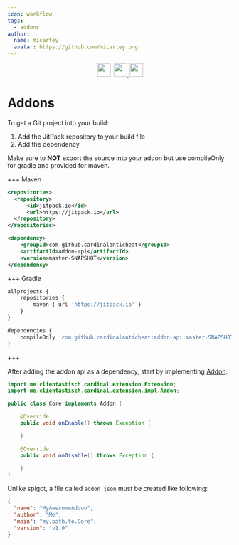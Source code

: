 ```yaml
---
icon: workflow
tags: 
  - addons
author:
  name: micartey
  avatar: https://github.com/micartey.png
---
```


<div align="center" style="margin-bottom: 2rem">
    <img
        src="https://img.shields.io/badge/Written%20in-java-%23EF4041?style=for-the-badge"
        height="30"
        style="margin-left: 3px"
    />
    <a href="https://discord.gg/fxTn7v8">
        <img 
            src="https://img.shields.io/discord/647922123192533022?color=212121&label=Discord&logo=discord&logoColor=212121&style=for-the-badge"
            height="30"
            style="margin-left: 3px"
        />
    </a>
    <a href="https://cardinalanticheat.github.io/addon-api/docs/" target="_blank">
        <img
            src="https://img.shields.io/badge/javadoc-reference-5272B4.svg?style=for-the-badge"
            height="30"
            style="margin-left: 3px"
        />
    </a>
</div>

# Addons

To get a Git project into your build:

1. Add the JitPack repository to your build file
2. Add the dependency

Make sure to **NOT** export the source into your addon but use compileOnly for gradle and provided for maven.

+++ Maven

```xml
<repositories>
  <repository>
      <id>jitpack.io</id>
      <url>https://jitpack.io</url>
  </repository>
</repositories>
```

```xml
<dependency>
    <groupId>com.github.cardinalanticheat</groupId>
    <artifactId>addon-api</artifactId>
    <version>master-SNAPSHOT</version>
</dependency>
```

+++ Gradle

```js
allprojects {
    repositories {
        maven { url 'https://jitpack.io' }
    }
}
```

```js
dependencies {
    compileOnly 'com.github.cardinalanticheat:addon-api:master-SNAPSHOT'
}
```

+++

After adding the addon api as a dependency, start by implementing [Addon](https://cardinalanticheat.github.io/addon-api/docs/me/clientastisch/extension/impl/Addon.html).

```java
import me.clientastisch.cardinal.extension.Extension;
import me.clientastisch.cardinal.extension.impl.Addon;

public class Core implements Addon {

    @Override
    public void onEnable() throws Exception {

    }

    @Override
    public void onDisable() throws Exception {

    }
}
```

Unlike spigot, a file called `addon.json` must be created like following:

```json
{
  "name": "MyAwesomeAddon",
  "author": "Me",
  "main": "my.path.to.Core",
  "version": "v1.0"
}
```